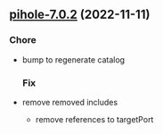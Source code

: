 

## [pihole-7.0.2](https://github.com/truecharts/charts/compare/pihole-7.0.0...pihole-7.0.2) (2022-11-11)

### Chore

- bump to regenerate catalog
  
  ### Fix

- remove removed includes
  - remove references to targetPort
  
  